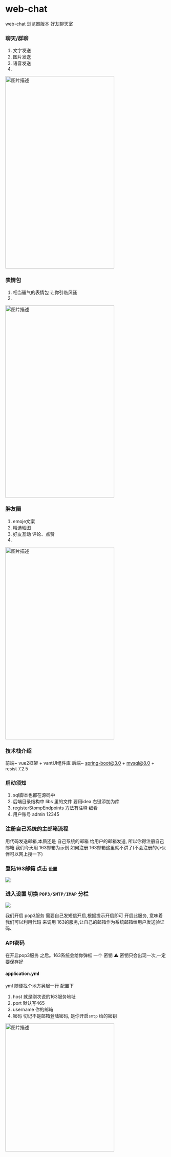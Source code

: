 # web-chat
web-chat 浏览器版本 好友聊天室

### 聊天/群聊
1. 文字发送
2. 图片发送
3. 语音发送
4. 
<img src="https://files.mdnice.com/user/54733/65ae6f4e-8a08-4eb1-8e08-82d84399be3e.png" alt="图片描述" width="340" height="600">
   
 

### 表情包
1. 相当骚气的表情包 让你引临风骚
2. 
<img src="https://files.mdnice.com/user/54733/e62884a8-ff6e-4418-aa8f-83ece535d78d.png" alt="图片描述" width="340" height="600">
 

### 胖友圈
1. emoje文案
2. 精选晒图
3. 好友互动 评论、点赞
4. 
<img src="https://files.mdnice.com/user/54733/f17aa55c-213c-4a77-8476-abf6c3a44ed1.png" alt="图片描述" width="340" height="600">

### 技术栈介绍

前端~ vue2框架 + vantUI组件库 
后端~ spring-boot@3.0 + mysql@8.0 + resist
7.2.5

### 启动须知

1. sql脚本也都在源码中
2. 后端目录结构中 libs 里的文件 要用idea 右键添加为库
3. registerStompEndpoints 方法有注释 细看
4. 用户账号 admin  12345



### 注册自己系统的主邮箱流程


用代码发送邮箱,本质还是 自己系统的邮箱 给用户的邮箱发送, 所以你得注册自己邮箱
我们今天用 163邮箱为示例
如何注册 163邮箱这里就不讲了(不会注册的小伙伴可以网上搜一下)

### 登陆163邮箱 点击 `设置`

![](https://files.mdnice.com/user/54733/5b25b563-ff1c-4e9e-b975-88a31b11d9e3.png)

### 进入设置 切换 `POP3/SMTP/IMAP` 分栏

![](https://files.mdnice.com/user/54733/3973e2ea-c87b-4ec0-a5e1-c0226cbe0554.png)

我们开启 pop3服务 需要自己发短信开启,根据提示开启即可 开启此服务, 意味着我们可以利用代码 来调用 163的服务,让自己的邮箱作为系统邮箱给用户发送验证码、
### API密码
在开启pop3服务 之后。163系统会给你弹框 一个 密钥
⚠️ 密钥只会出现一次,一定要保存好

#### application.yml

yml 随便找个地方另起一行 配置下 
1. host 就是刚次说的163服务地址
2. port 默认写465
3. username 你的邮箱
4. 密码 切记不是邮箱登陆密码, 是你开启`smtp` 给的密钥
<img src="https://files.mdnice.com/user/54733/e867301f-469b-4ff8-ba53-cd37e3fa7b07.png" alt="图片描述" width="340" height="400">




